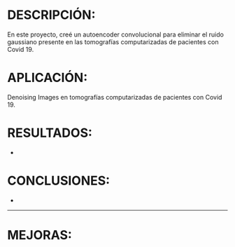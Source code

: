 # DESCRIPCIÓN:
En este proyecto, creé un autoencoder convolucional para eliminar el ruido gaussiano presente en las tomografías computarizadas de pacientes con Covid 19.

# APLICACIÓN:
Denoising Images en tomografías computarizadas de pacientes con Covid 19.

# RESULTADOS:
- 

# CONCLUSIONES:
-  

----

# MEJORAS: 


